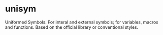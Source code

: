 # unisym
Uniformed Symbols.
	For interal and external symbols; for variables, macros and functions.
	Based on the official library or conventional styles.
